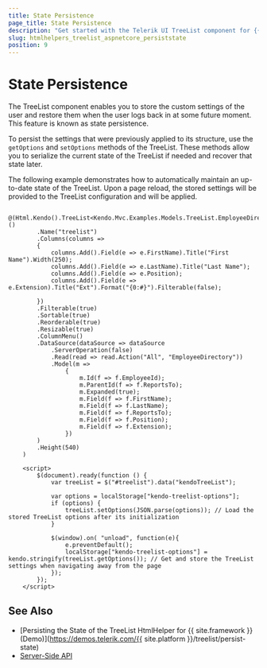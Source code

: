 ```yaml
---
title: State Persistence
page_title: State Persistence
description: "Get started with the Telerik UI TreeList component for {{ site.framework }} and persist the state of the widget."
slug: htmlhelpers_treelist_aspnetcore_persiststate
position: 9
---
```


# State Persistence

The TreeList component enables you to store the custom settings of the user and restore them when the user logs back in at some future moment. This feature is known as state persistence.

To persist the settings that were previously applied to its structure, use the `getOptions` and `setOptions` methods of the TreeList. These methods allow you to serialize the current state of the TreeList if needed and recover that state later. 

The following example demonstrates how to automatically maintain an up-to-date state of the TreeList. Upon a page reload, the stored settings will be provided to the TreeList configuration and will be applied.

```HtmlHelper
    @(Html.Kendo().TreeList<Kendo.Mvc.Examples.Models.TreeList.EmployeeDirectoryModel>()
        .Name("treelist")
        .Columns(columns =>
        {
            columns.Add().Field(e => e.FirstName).Title("First Name").Width(250);
            columns.Add().Field(e => e.LastName).Title("Last Name");
            columns.Add().Field(e => e.Position);
            columns.Add().Field(e => e.Extension).Title("Ext").Format("{0:#}").Filterable(false);

        })
        .Filterable(true)
        .Sortable(true)
        .Reorderable(true)
        .Resizable(true)
        .ColumnMenu()
        .DataSource(dataSource => dataSource
            .ServerOperation(false)
            .Read(read => read.Action("All", "EmployeeDirectory"))
            .Model(m =>
                {
                    m.Id(f => f.EmployeeId);
                    m.ParentId(f => f.ReportsTo);
                    m.Expanded(true);
                    m.Field(f => f.FirstName);
                    m.Field(f => f.LastName);
                    m.Field(f => f.ReportsTo);
                    m.Field(f => f.Position);
                    m.Field(f => f.Extension);
                })
        )
        .Height(540)
    )

    <script>
        $(document).ready(function () {
            var treeList = $("#treelist").data("kendoTreeList");
            
            var options = localStorage["kendo-treelist-options"];
            if (options) {
                treeList.setOptions(JSON.parse(options)); // Load the stored TreeList options after its initialization
            }
            
            $(window).on( "unload", function(e){
                e.preventDefault();
                localStorage["kendo-treelist-options"] = kendo.stringify(treeList.getOptions()); // Get and store the TreeList settings when navigating away from the page
            });
        });
    </script>
```

## See Also

* [Persisting the State of the TreeList HtmlHelper for {{ site.framework }} (Demo)](https://demos.telerik.com/{{ site.platform }}/treelist/persist-state)
* [Server-Side API](/api/treelist)

